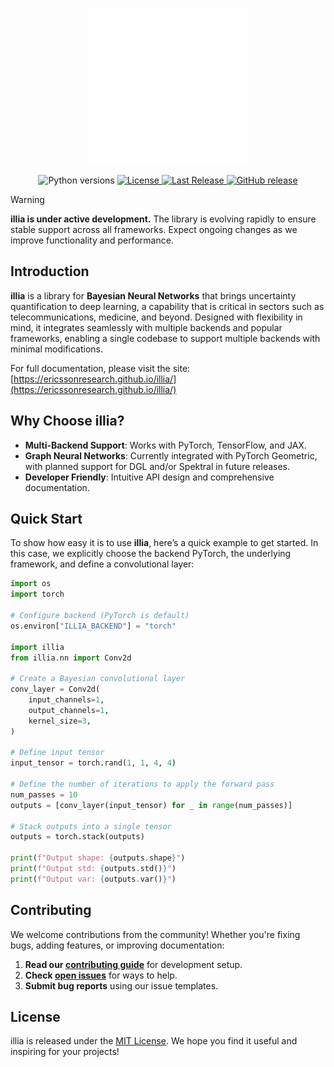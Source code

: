 <p align="center">
  <img src="./docs/assets/images/white_logo_illia.png" height="250"/>
  <br/>
</p>

<p align="center">
  <img src="https://img.shields.io/badge/python-3.10%20|%203.11%20|%203.12-blue" alt="Python versions">
  <a href="https://github.com/EricssonResearch/illia/blob/main/LICENSE">
    <img src="https://img.shields.io/github/license/EricssonResearch/illia" alt="License">
  </a>
  <a href="https://github.com/EricssonResearch/illia/releases/latest">
    <img src="https://img.shields.io/github/release-date/EricssonResearch/illia?display_date=published_at" alt="Last Release">
  </a>
  <a href="https://github.com/EricssonResearch/illia/releases"><img alt="GitHub release" src="https://img.shields.io/github/release/EricssonResearch/illia.svg"></a>
</p>

> [!WARNING]
>
> **illia is under active development.** The library is evolving rapidly to ensure
> stable support across all frameworks. Expect ongoing changes as we improve
> functionality and performance.

## Introduction

**illia** is a library for **Bayesian Neural Networks** that brings uncertainty
quantification to deep learning, a capability that is critical in sectors such as
telecommunications, medicine, and beyond. Designed with flexibility in mind, it
integrates seamlessly with multiple backends and popular frameworks, enabling a single
codebase to support multiple backends with minimal modifications.

For full documentation, please visit the site:
[https://ericssonresearch.github.io/illia/](https://ericssonresearch.github.io/illia/)

## Why Choose illia?

- **Multi-Backend Support**: Works with PyTorch, TensorFlow, and JAX.
- **Graph Neural Networks**: Currently integrated with PyTorch Geometric, with planned
  support for DGL and/or Spektral in future releases.
- **Developer Friendly**: Intuitive API design and comprehensive documentation.

## Quick Start

To show how easy it is to use **illia**, here’s a quick example to get started. In this
case, we explicitly choose the backend PyTorch, the underlying framework, and define a
convolutional layer:

```python
import os
import torch

# Configure backend (PyTorch is default)
os.environ["ILLIA_BACKEND"] = "torch"

import illia
from illia.nn import Conv2d

# Create a Bayesian convolutional layer
conv_layer = Conv2d(
    input_channels=1,
    output_channels=1,
    kernel_size=3,
)

# Define input tensor
input_tensor = torch.rand(1, 1, 4, 4)

# Define the number of iterations to apply the forward pass
num_passes = 10
outputs = [conv_layer(input_tensor) for _ in range(num_passes)]

# Stack outputs into a single tensor
outputs = torch.stack(outputs)

print(f"Output shape: {outputs.shape}")
print(f"Output std: {outputs.std()}")
print(f"Output var: {outputs.var()}")
```

## Contributing

We welcome contributions from the community! Whether you're fixing bugs, adding
features, or improving documentation:

1. **Read our
   [contributing guide](https://github.com/EricssonResearch/illia/blob/main/CONTRIBUTING.md)**
   for development setup.
2. **Check [open issues](https://github.com/EricssonResearch/illia/issues)** for ways to
   help.
3. **Submit bug reports** using our issue templates.

## License

illia is released under the
[MIT License](https://github.com/EricssonResearch/illia/blob/main/LICENSE). We hope you
find it useful and inspiring for your projects!
